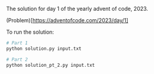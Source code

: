 The solution for day 1 of the yearly advent of code, 2023.

(Problem)[https://adventofcode.com/2023/day/1]

To run the solution:

```bash
# Part 1
python solution.py input.txt

# Part 2
python solution_pt_2.py input.txt
```